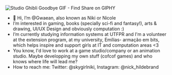 
 
![Studio Ghibli Goodbye GIF - Find   Share on GIPHY](https://user-images.githubusercontent.com/56048874/178127308-d6f1f6f7-9388-429d-9431-2fb7a23ee7f2.gif)

- 👋 Hi, I’m @Gwaean, also known as Niki or Nicole
-  I’m interested in gaming, books (specially sci-fi and fantasy!), arts & drawing, UI/UX Design and obviously computation :) 
-  I’m currently studying information systems at UTFPR and I'm a volunteer at the extension program, at my university, Emílias- armação em bits, which helps inspire and support girls at IT and computation areas <3
-  You know, I'd love to work at a game studio/company or an animation studio. Maybe developping my own stuff (cofcof games) and who knows where life will lead me?
- How to reach me:
 Twitter: @skygirlniki,
 Instagram: @nick_hildebrand
